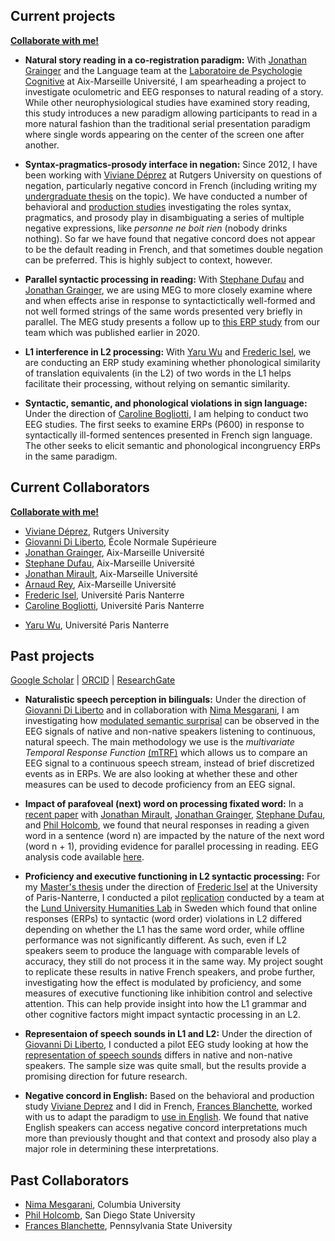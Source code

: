 <!-- reorganize by theme instead of project -->
<a name="Current Projects"></a>
## Current projects
[**Collaborate with me!**](https://jeremyyeaton.github.io/research/WorkWithMe)

- **Natural story reading in a co-registration paradigm:** With [Jonathan Grainger](https://lpc.univ-amu.fr/fr/profile/grainger-jonathan) and the Language team at the [Laboratoire de Psychologie Cognitive](https://lpc.univ-amu.fr/en) at Aix-Marseille Université, I am spearheading a project to investigate oculometric and EEG responses to natural reading of a story. While other neurophysiological studies have examined story reading, this study introduces a new paradigm allowing participants to read in a more natural fashion than the traditional serial presentation paradigm where single words appearing on the center of the screen one after another.

- **Syntax-pragmatics-prosody interface in negation:** Since 2012, I have been working with [Viviane Déprez](https://www.sites.google.com/site/experimentalsyntax4/customization) at Rutgers University on questions of negation, particularly negative concord in French (including writing my [undergraduate thesis](https://JeremyYeaton.github.io/files/Yeaton_UndergradThesis.pdf) on the topic). We have conducted a number of behavioral and [production studies](https://JeremyYeaton.github.io/files/lsrl_46.pdf) investigating the roles syntax, pragmatics, and prosody play in disambiguating a series of multiple negative expressions, like _personne ne boit rien_ (nobody drinks nothing). So far we have found that negative concord does not appear to be the default reading in French, and that sometimes double negation can be preferred. This is highly subject to context, however. <!--Results from this work have been presented at LSRL 46 at Stony Brook, [ConSOLE 26](https://jeremyyeaton.github.io/files/console_2018.pdf) in London, and [AMBIGO](https://jeremyyeaton.github.io/slides/ambigo2018_web.pdf) in Goettingen.-->

- **Parallel syntactic processing in reading:** With [Stephane Dufau](https://lpc.univ-amu.fr/fr/profile/dufau-stephane) and [Jonathan Grainger](https://lpc.univ-amu.fr/fr/profile/grainger-jonathan), we are using MEG to more closely examine where and when effects arise in response to syntactictically well-formed and not well formed strings of the same words presented very briefly in parallel. The MEG study presents a follow up to [this ERP study](https://psycnet.apa.org/fulltext/2020-03640-001.html) from our team which was published earlier in 2020.

- **L1 interference in L2 processing:** With [Yaru Wu](https://yaruwucven.wordpress.com/) and [Frederic Isel](https://modyco.fr/fr/component/jsn/Frederic.html), we are conducting an ERP study examining whether phonological similarity of translation equivalents (in the L2) of two words in the L1 helps facilitate their processing, without relying on semantic similarity.

- **Syntactic, semantic, and phonological violations in sign language:** Under the direction of [Caroline Bogliotti](https://caroline-bogliotti.parisnanterre.fr/), I am helping to conduct two EEG studies. The first seeks to examine ERPs (P600) in response to syntactically ill-formed sentences presented in French sign language. The other seeks to elicit semantic and phonological incongruency ERPs in the same paradigm.

<!--- **Sign language perception:** Under the direction of [Giovanni Di Liberto](https://lsp.dec.ens.fr/en/member/7735/giovanni-di-liberto), [Carlo Geraci](https://sites.google.com/site/carlogeraci76/), and [Jeremy Kuhn](http://jeremykuhn.net/), we will record EEG while signers watch videos of stories presented in French Sign Language (Langue des Signes Française--LSF). We can then compare the phonetic, semantic, and syntactic features of the stimuli to their EEG signals and examine a) where and when these are represented in the brain, and b) if and how the tracking of these linguistic features in the visual modality differs from speech in the auditory modality. -->



<a name="Current Collaborators"></a>
## Current Collaborators
[**Collaborate with me!**](https://jeremyyeaton.github.io/research/WorkWithMe)
- [Viviane Déprez](https://www.sites.google.com/site/experimentalsyntax4/), Rutgers University
- [Giovanni Di Liberto](https://www.diliberg.net/), École Normale Supérieure
- [Jonathan Grainger](https://lpc.univ-amu.fr/fr/profile/grainger-jonathan), Aix-Marseille Université
- [Stephane Dufau](https://lpc.univ-amu.fr/fr/profile/dufau-stephane), Aix-Marseille Université
- [Jonathan Mirault](https://sites.google.com/view/jonathan-mirault/about-me?authuser=0), Aix-Marseille Université
- [Arnaud Rey](https://arnaudrey.jimdofree.com/), Aix-Marseille Université
- [Frederic Isel](https://modyco.fr/fr/component/jsn/Frederic.html), Université Paris Nanterre
- [Caroline Bogliotti](https://caroline-bogliotti.parisnanterre.fr/), Université Paris Nanterre
<!--- - [Carlo Geraci](https://sites.google.com/site/carlogeraci76/), École Normale Supérieure
- [Jeremy Kuhn](http://jeremykuhn.net/), École Normale Supérieure 
- [William Matchin](), University of South Carolina-->
- [Yaru Wu](https://yaruwucven.wordpress.com/), Université Paris Nanterre


<a name="Past Projects"></a>
## Past projects
[Google Scholar](https://scholar.google.fr/citations?user=YkzLBuwAAAAJ&hl=en) | 
[ORCID](https://orcid.org/0000-0002-6650-8080) | 
[ResearchGate](https://www.researchgate.net/profile/Jeremy_Yeaton)

- **Naturalistic speech perception in bilinguals:** Under the direction of [Giovanni Di Liberto](https://www.diliberg.net/) and in collaboration with [Nima Mesgarani](http://nima.ee.columbia.edu/), I am investigating how [modulated semantic surprisal](https://www.biorxiv.org/content/10.1101/193201v1.full) can be observed in the EEG signals of native and non-native speakers listening to continuous, natural speech. The main methodology we use is the _multivariate Temporal Response Function_ [(mTRF)](https://www.ncbi.nlm.nih.gov/pubmed/27965557) which allows us to compare an EEG signal to a continuous speech stream, instead of brief discretized events as in ERPs. We are also looking at whether these and other measures can be used to decode proficiency from an EEG signal.<!-- Results from this work have been presented at [SNL 2019](https://jeremyyeaton.github.io/slides/posterSNL_final.pdf) in Helsinki, and [SfN19](https://jeremyyeaton.github.io/slides/SfN2019_L1L2.pdf) in Chicago.-->

- **Impact of parafoveal (next) word on processing fixated word:** In a [recent paper](https://JeremyYeaton.github.io/papers/Mirault_et_al-2020-Psychophysiology.pdf) with [Jonathan Mirault](https://sites.google.com/view/jonathan-mirault/about-me?authuser=0), [Jonathan Grainger](https://lpc.univ-amu.fr/fr/profile/grainger-jonathan), [Stephane Dufau](https://lpc.univ-amu.fr/fr/profile/dufau-stephane), and [Phil Holcomb](https://psychology.sdsu.edu/phillip-holcomb-ph-d/), we found that neural responses in reading a given word in a sentence (word n) are impacted by the nature of the next word (word n + 1), providing evidence for parallel processing in reading. EEG analysis code available [here](https://github.com/JeremyYeaton/OPOF_Mirault2020).

- **Proficiency and executive functioning in L2 syntactic processing:** For my [Master's thesis](https://JeremyYeaton.github.io/papers/Yeaton_MasterThesis.pdf) under the direction of [Frederic Isel](https://modyco.fr/fr/component/jsn/Fr%C3%A9d%C3%A9ric.html) at the University of Paris-Nanterre, I conducted a pilot [replication](https://www.cambridge.org/core/journals/bilingualism-language-and-cognition/article/language-background-affects-online-word-order-processing-in-a-second-language-but-not-offline/2BA69A093E765439D5FA7083E9547BD6) conducted by a team at the [Lund University Humanities Lab](https://www.lunduniversity.lu.se/lucat/group/v1000037) in Sweden which found that online responses (ERPs) to syntactic (word order) violations in L2 differed depending on whether the L1 has the same word order, while offline performance was not significantly different. As such, even if L2 speakers seem to produce the language with comparable levels of accuracy, they still do not process it in the same way. My project sought to replicate these results in native French speakers, and probe further, investigating how the effect is modulated by proficiency, and some measures of executive functioning like inhibition control and selective attention. This can help provide insight into how the L1 grammar and other cognitive factors might impact syntactic processing in an L2.

- **Representaion of speech sounds in L1 and L2:** Under the direction of [Giovanni Di Liberto](https://www.diliberg.net/), I conducted a pilot EEG study looking at how the [representation of speech sounds](https://www.ncbi.nlm.nih.gov/pubmed/26412129) differs in native and non-native speakers. The sample size was quite small, but the results provide a promising direction for future research.

- **Negative concord in English:** Based on the behavioral and production study [Viviane Deprez](https://www.sites.google.com/site/experimentalsyntax4/customization) and I did in French, [Frances Blanchette](https://cls.la.psu.edu/people/fkb), worked with us to adapt the paradigm to [use in English](https://JeremyYeaton.github.io/files/LSA2018_EnglishNCandDN.pdf). We found that native English speakers can access negative concord interpretations much more than previously thought and that context and prosody also play a major role in determining these interpretations.

<a name="Past Collaborators"></a>
## Past Collaborators
- [Nima Mesgarani](http://nima.ee.columbia.edu/), Columbia University 
- [Phil Holcomb](https://psychology.sdsu.edu/phillip-holcomb-ph-d/), San Diego State University
- [Frances Blanchette](https://sites.psu.edu/franceskblanchette/), Pennsylvania State University
